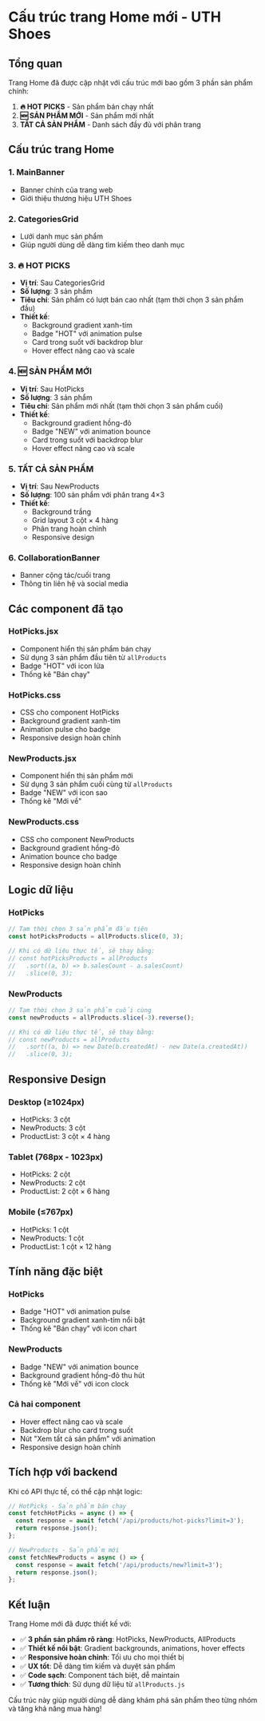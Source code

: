 # Cấu trúc trang Home mới - UTH Shoes

## Tổng quan
Trang Home đã được cập nhật với cấu trúc mới bao gồm 3 phần sản phẩm chính:
1. **🔥 HOT PICKS** - Sản phẩm bán chạy nhất
2. **🆕 SẢN PHẨM MỚI** - Sản phẩm mới nhất
3. **TẤT CẢ SẢN PHẨM** - Danh sách đầy đủ với phân trang

## Cấu trúc trang Home

### 1. MainBanner
- Banner chính của trang web
- Giới thiệu thương hiệu UTH Shoes

### 2. CategoriesGrid
- Lưới danh mục sản phẩm
- Giúp người dùng dễ dàng tìm kiếm theo danh mục

### 3. 🔥 HOT PICKS
- **Vị trí**: Sau CategoriesGrid
- **Số lượng**: 3 sản phẩm
- **Tiêu chí**: Sản phẩm có lượt bán cao nhất (tạm thời chọn 3 sản phẩm đầu)
- **Thiết kế**: 
  - Background gradient xanh-tím
  - Badge "HOT" với animation pulse
  - Card trong suốt với backdrop blur
  - Hover effect nâng cao và scale

### 4. 🆕 SẢN PHẨM MỚI
- **Vị trí**: Sau HotPicks
- **Số lượng**: 3 sản phẩm
- **Tiêu chí**: Sản phẩm mới nhất (tạm thời chọn 3 sản phẩm cuối)
- **Thiết kế**:
  - Background gradient hồng-đỏ
  - Badge "NEW" với animation bounce
  - Card trong suốt với backdrop blur
  - Hover effect nâng cao và scale

### 5. TẤT CẢ SẢN PHẨM
- **Vị trí**: Sau NewProducts
- **Số lượng**: 100 sản phẩm với phân trang 4×3
- **Thiết kế**: 
  - Background trắng
  - Grid layout 3 cột × 4 hàng
  - Phân trang hoàn chỉnh
  - Responsive design

### 6. CollaborationBanner
- Banner cộng tác/cuối trang
- Thông tin liên hệ và social media

## Các component đã tạo

### HotPicks.jsx
- Component hiển thị sản phẩm bán chạy
- Sử dụng 3 sản phẩm đầu tiên từ `allProducts`
- Badge "HOT" với icon lửa
- Thống kê "Bán chạy"

### HotPicks.css
- CSS cho component HotPicks
- Background gradient xanh-tím
- Animation pulse cho badge
- Responsive design hoàn chỉnh

### NewProducts.jsx
- Component hiển thị sản phẩm mới
- Sử dụng 3 sản phẩm cuối cùng từ `allProducts`
- Badge "NEW" với icon sao
- Thống kê "Mới về"

### NewProducts.css
- CSS cho component NewProducts
- Background gradient hồng-đỏ
- Animation bounce cho badge
- Responsive design hoàn chỉnh

## Logic dữ liệu

### HotPicks
```javascript
// Tạm thời chọn 3 sản phẩm đầu tiên
const hotPicksProducts = allProducts.slice(0, 3);

// Khi có dữ liệu thực tế, sẽ thay bằng:
// const hotPicksProducts = allProducts
//   .sort((a, b) => b.salesCount - a.salesCount)
//   .slice(0, 3);
```

### NewProducts
```javascript
// Tạm thời chọn 3 sản phẩm cuối cùng
const newProducts = allProducts.slice(-3).reverse();

// Khi có dữ liệu thực tế, sẽ thay bằng:
// const newProducts = allProducts
//   .sort((a, b) => new Date(b.createdAt) - new Date(a.createdAt))
//   .slice(0, 3);
```

## Responsive Design

### Desktop (≥1024px)
- HotPicks: 3 cột
- NewProducts: 3 cột
- ProductList: 3 cột × 4 hàng

### Tablet (768px - 1023px)
- HotPicks: 2 cột
- NewProducts: 2 cột
- ProductList: 2 cột × 6 hàng

### Mobile (≤767px)
- HotPicks: 1 cột
- NewProducts: 1 cột
- ProductList: 1 cột × 12 hàng

## Tính năng đặc biệt

### HotPicks
- Badge "HOT" với animation pulse
- Background gradient xanh-tím nổi bật
- Thống kê "Bán chạy" với icon chart

### NewProducts
- Badge "NEW" với animation bounce
- Background gradient hồng-đỏ thu hút
- Thống kê "Mới về" với icon clock

### Cả hai component
- Hover effect nâng cao và scale
- Backdrop blur cho card trong suốt
- Nút "Xem tất cả sản phẩm" với animation
- Responsive design hoàn chỉnh

## Tích hợp với backend

Khi có API thực tế, có thể cập nhật logic:

```javascript
// HotPicks - Sản phẩm bán chạy
const fetchHotPicks = async () => {
  const response = await fetch('/api/products/hot-picks?limit=3');
  return response.json();
};

// NewProducts - Sản phẩm mới
const fetchNewProducts = async () => {
  const response = await fetch('/api/products/new?limit=3');
  return response.json();
};
```

## Kết luận

Trang Home mới đã được thiết kế với:
- ✅ **3 phần sản phẩm rõ ràng**: HotPicks, NewProducts, AllProducts
- ✅ **Thiết kế nổi bật**: Gradient backgrounds, animations, hover effects
- ✅ **Responsive hoàn chỉnh**: Tối ưu cho mọi thiết bị
- ✅ **UX tốt**: Dễ dàng tìm kiếm và duyệt sản phẩm
- ✅ **Code sạch**: Component tách biệt, dễ maintain
- ✅ **Tương thích**: Sử dụng dữ liệu từ `allProducts.js`

Cấu trúc này giúp người dùng dễ dàng khám phá sản phẩm theo từng nhóm và tăng khả năng mua hàng!
